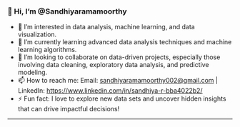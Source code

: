 
### 👋 Hi, I’m @Sandhiyaramamoorthy

- 👀 I’m interested in data analysis, machine learning, and data visualization.
- 🌱 I’m currently learning advanced data analysis techniques and machine learning algorithms.
- 💞️ I’m looking to collaborate on data-driven projects, especially those involving data cleaning, exploratory data analysis, and predictive modeling.
- 📫 How to reach me: Email: sandhiyaramamoorthy002@gmail.com | LinkedIn:  https://www.linkedin.com/in/sandhiya-r-bba4022b2/
- ⚡ Fun fact: I love to explore new data sets and uncover hidden insights that can drive impactful decisions!

---
